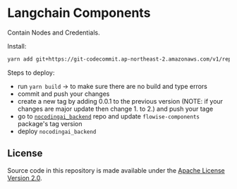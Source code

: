 # Langchain Components

Contain Nodes and Credentials.

Install:

```bash
yarn add git+https://git-codecommit.ap-northeast-2.amazonaws.com/v1/repos/langchain-components#v1.0.0
```

Steps to deploy:

- run `yarn build` -> to make sure there are no build and type errors
- commit and push your changes
- create a new tag by adding 0.0.1 to the previous version (NOTE: if your changes are major update then change 1. to 2.) and push your tage
- go to [`nocodingai_backend`](https://git-codecommit.ap-northeast-2.amazonaws.com/v1/repos/nocodingai_backend) repo and update `flowise-components` package's tag version
- deploy `nocodingai_backend`

## License

Source code in this repository is made available under the [Apache License Version 2.0](https://github.com/FlowiseAI/Flowise/blob/master/LICENSE.md).
